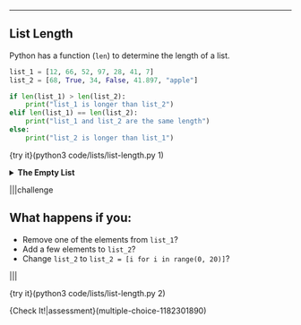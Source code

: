 ----------

## List Length

Python has a function (`len`) to determine the length of a list. 

```python
list_1 = [12, 66, 52, 97, 28, 41, 7]
list_2 = [68, True, 34, False, 41.897, "apple"]

if len(list_1) > len(list_2):
    print("list_1 is longer than list_2")
elif len(list_1) == len(list_2):
    print("list_1 and list_2 are the same length")
else:
    print("list_2 is longer than list_1")
```

{try it}(python3 code/lists/list-length.py 1)

<details>
  <summary><strong>The Empty List</strong></summary>
  We already talked about the empty list, <code>[]</code>. It is a list with no elements. You can define an empty list with code if <code>len(my_list) == 0</code> is true, then the list is an empty list.
</details>

|||challenge
## What happens if you:
* Remove one of the elements from `list_1`?
* Add a few elements to `list_2`?
* Change `list_2` to `list_2 = [i for i in range(0, 20)]`?

|||

{try it}(python3 code/lists/list-length.py 2)

{Check It!|assessment}(multiple-choice-1182301890)

